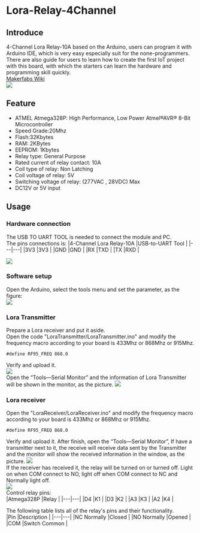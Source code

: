  Lora-Relay-4Channel
 ==
Introduce
-
4-Channel Lora Relay-10A based on the Arduino, users can program it with Arduino IDE, which is very easy especially suit for the none-programmers. There are also guide for users to learn how to create the first IoT project with this board, with which the starters can learn the hardware and programming skill quickly. <br>
[Makerfabs Wiki](https://makerfabs.com/wiki/index.php?title=Main_Page) <br>
![](https://github.com/Makerfabs/Lora-Relay-4Channel/blob/master/md_pic/4-Channel%20Lora%20Relay-10A_1.jpg)

Feature
-
* ATMEL Atmega328P: High Performance, Low Power Atmel®AVR® 8-Bit Microcontroller
* Speed Grade:20Mhz
* Flash:32Kbytes
* RAM: 2KBytes
* EEPROM: 1Kbytes
* Relay type: General Purpose 
* Rated current of relay contact: 10A
* Coil type of relay: Non Latching
* Coil voltage of relay: 5V
* Switching voltage of relay: (277VAC , 28VDC) Max
* DC12V or 5V input

Usage
-
 ### Hardware connection
The USB TO UART TOOL is needed to connect the module and PC. <br>
The pins connections is: 
|4-Channel Lora Relay-10A |USB-to-UART Tool |
|---|---|
|3V3 |3V3 |
|GND |GND |
|RX |TXD |
|TX |RXD |

![](https://github.com/Makerfabs/Lora-Relay-4Channel/blob/master/md_pic/4-Channel%20Lora%20Relay-10A_3.jpg)

 ### Software setup
Open the Arduino, select the tools menu and set the parameter, as the figure:<br>
![](https://github.com/Makerfabs/Lora-Relay-4Channel/blob/master/md_pic/4-Channel%20Lora%20Relay-10A_4.png)

 ### Lora Transmitter
Prepare a Lora receiver and put it aside.<br>
Open the code "LoraTransmitter/LoraTransmitter.ino" and modify the frequency macro according to your board is 433Mhz or 868Mhz or 915Mhz. <br>
```
#define RF95_FREQ 868.0  
```
Verify and upload it. <br>
![](https://github.com/Makerfabs/Lora-Relay-4Channel/blob/master/md_pic/4-Channel%20Lora%20Relay-10A_8.png)  <br>
Open the “Tools—Serial Monitor” and the information of Lora Transmitter will be shown in the monitor, as the picture. 
![](https://github.com/Makerfabs/Lora-Relay-4Channel/blob/master/md_pic/4-Channel%20Lora%20Relay-10A_5.png) 

 ### Lora receiver
Open the "LoraReceiver/LoraReceiver.ino" and modify the frequency macro according to your board is 433Mhz or 868Mhz or 915Mhz. 
```
#define RF95_FREQ 868.0 
```
Verify and upload it. After finish, open the “Tools—Serial Monitor”, If have a transmitter next to it, the receive will receive data sent by the Transmitter and the monitor will show the received information in the window, as the picture.
![](https://github.com/Makerfabs/Lora-Relay-4Channel/blob/master/md_pic/4-Channel%20Lora%20Relay-10A_6.png)  <br>
If the receiver has received it, the relay will be turned on or turned off. Light on when COM connect to NO, light off when COM connect to NC and Normally light off.<br>
![](https://github.com/Makerfabs/Lora-Relay-4Channel/blob/master/md_pic/4-Channel%20Lora%20Relay-10A_7.gif) <br>
Control relay pins: <br>
|Atmega328P	|Relay |
|---|---|
|D4	|K1 |
|D3	|K2 |
|A3	|K3 |
|A2	|K4 |


The following table lists all of the relay's pins and their functionality.<br>
|Pin	|Description | 
|---|---|
|NC	Normally |Closed | 
|NO	Normally |Opened | 
|COM	|Switch Common | 





